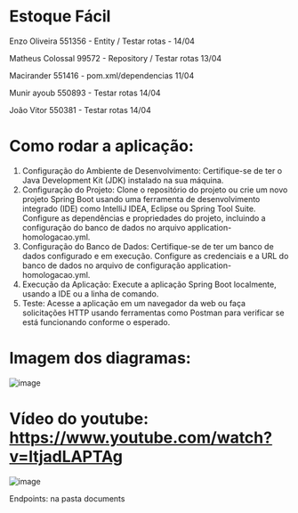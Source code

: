 # Estoque Fácil

 Enzo Oliveira 551356 - Entity / Testar rotas - 14/04

 Matheus Colossal 99572  - Repository / Testar rotas 13/04

 Macirander 551416 - pom.xml/dependencias 11/04

 Munir ayoub 550893  - Testar rotas 14/04

 João Vitor 550381 - Testar rotas 14/04


# Como rodar a aplicação:
1. Configuração do Ambiente de Desenvolvimento:
Certifique-se de ter o Java Development Kit (JDK) instalado na sua máquina.
2. Configuração do Projeto:
Clone o repositório do projeto ou crie um novo projeto Spring Boot usando uma ferramenta de desenvolvimento integrado (IDE) como IntelliJ IDEA, Eclipse ou Spring Tool Suite.
Configure as dependências e propriedades do projeto, incluindo a configuração do banco de dados no arquivo application-homologacao.yml.
3. Configuração do Banco de Dados:
Certifique-se de ter um banco de dados configurado e em execução. Configure as credenciais e a URL do banco de dados no arquivo de configuração application-homologacao.yml.
4. Execução da Aplicação:
Execute a aplicação Spring Boot localmente, usando a IDE ou a linha de comando.
5. Teste:
Acesse a aplicação em um navegador da web ou faça solicitações HTTP usando ferramentas como Postman para verificar se está funcionando conforme o esperado.


# Imagem dos diagramas:
![image](https://github.com/BernardoliveiraFiap/JavaSpringSprint1/assets/126569987/c0e28e1d-92e0-474c-8d83-584167878c84)


# Vídeo do youtube: https://www.youtube.com/watch?v=ltjadLAPTAg



![image](https://github.com/BernardoliveiraFiap/JavaSpringSprint1/assets/126569987/2554ae96-b1d6-4985-a637-556ad3df2c94)


Endpoints: na pasta documents
